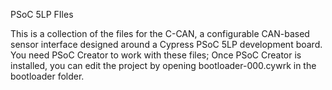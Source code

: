 PSoC 5LP FIles

This is a collection of the files for the C-CAN, a configurable CAN-based sensor interface designed around a Cypress PSoC 5LP development board. You need PSoC Creator to work with these files; Once PSoC Creator is installed, you can edit the project by opening bootloader-000.cywrk in the bootloader folder.
